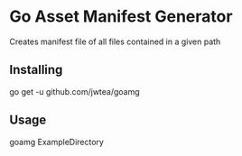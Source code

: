 # Go Asset Manifest Generator
Creates manifest file of all files contained in a given path

## Installing
go get -u github.com/jwtea/goamg

## Usage 
goamg ExampleDirectory

